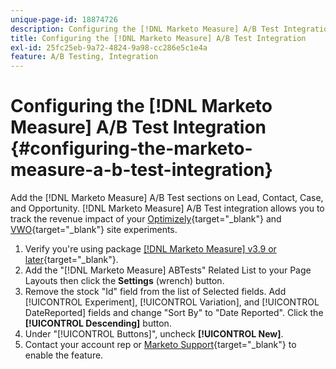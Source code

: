 ```yaml
---
unique-page-id: 18874726
description: Configuring the [!DNL Marketo Measure] A/B Test Integration - [!DNL Marketo Measure]
title: Configuring the [!DNL Marketo Measure] A/B Test Integration
exl-id: 25fc25eb-9a72-4824-9a98-cc286e5c1e4a
feature: A/B Testing, Integration
---
```

# Configuring the [!DNL Marketo Measure] A/B Test Integration {#configuring-the-marketo-measure-a-b-test-integration}

Add the [!DNL Marketo Measure] A/B Test sections on Lead, Contact, Case, and Opportunity. [!DNL Marketo Measure] A/B Test integration allows you to track the revenue impact of your [Optimizely](https://www.optimizely.com/){target="_blank"} and [VWO](https://vwo.com/){target="_blank"} site experiments.

1. Verify you're using package [[!DNL Marketo Measure] v3.9 or later](https://appexchange.salesforce.com/appxListingDetail?listingId=a0N3000000B3KLuEAN){target="_blank"}.
1. Add the "[!DNL Marketo Measure] ABTests" Related List to your Page Layouts then click the **Settings** (wrench) button.
1. Remove the stock "Id" field from the list of Selected fields. Add [!UICONTROL Experiment], [!UICONTROL Variation], and [!UICONTROL DateReported] fields and change "Sort By" to "Date Reported". Click the **[!UICONTROL Descending]** button.
1. Under "[!UICONTROL Buttons]", uncheck **[!UICONTROL New]**.
1. Contact your account rep or [Marketo Support](https://nation.marketo.com/t5/support/ct-p/Support){target="_blank"} to enable the feature.
